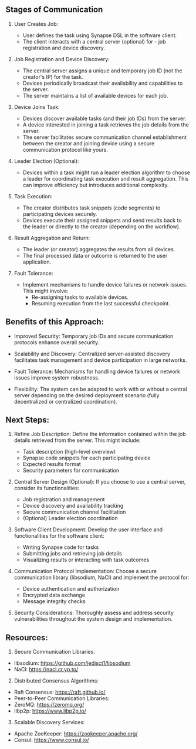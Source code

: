 ## Stages of Communication

1. User Creates Job:
   - User defines the task using Synapse DSL in the software client.
   - The client interacts with a central server (optional) for - job registration and device discovery.

2. Job Registration and Device Discovery:
   - The central server assigns a unique and temporary job ID (not the creator's IP) for the task.
   - Devices periodically broadcast their availability and capabilities to the server.
   - The server maintains a list of available devices for each job.

3. Device Joins Task:

   - Devices discover available tasks (and their job IDs) from the server.
   - A device interested in joining a task retrieves the job details from the server.
   - The server facilitates secure communication channel establishment between the creator and joining device using a secure communication protocol like yours.

4. Leader Election (Optional):

   - Devices within a task might run a leader election algorithm to choose a leader for coordinating task execution and result aggregation. This can improve efficiency but introduces additional complexity.

5. Task Execution:

   - The creator distributes task snippets (code segments) to participating devices securely.
   - Devices execute their assigned snippets and send results back to the leader or directly to the creator (depending on the workflow).

6. Result Aggregation and Return:

   - The leader (or creator) aggregates the results from all devices.
   - The final processed data or outcome is returned to the user application.

7. Fault Tolerance:

   - Implement mechanisms to handle device failures or network issues. This might involve:
     - Re-assigning tasks to available devices.
     - Resuming execution from the last successful checkpoint.

## Benefits of this Approach:

   - Improved Security: Temporary job IDs and secure communication protocols enhance overall security.

   - Scalability and Discovery: Centralized server-assisted discovery facilitates task management and device participation in large networks.

   - Fault Tolerance: Mechanisms for handling device failures or network issues improve system robustness.

   - Flexibility: The system can be adapted to work with or without a central server depending on the desired deployment scenario (fully decentralized or centralized coordination).

## Next Steps:

1. Refine Job Description:  Define the information contained within the job details retrieved from the server. This might include:

   - Task description (high-level overview)
   - Synapse code snippets for each participating device
   - Expected results format
   - Security parameters for communication

2. Central Server Design (Optional):  If you choose to use a central server, consider its functionalities:

   - Job registration and management
   - Device discovery and availability tracking
   - Secure communication channel facilitation
   - (Optional) Leader election coordination

3. Software Client Development:  Develop the user interface and functionalities for the software client:

   - Writing Synapse code for tasks
   - Submitting jobs and retrieving job details
   - Visualizing results or interacting with task outcomes

4. Communication Protocol Implementation:  Choose a secure communication library (libsodium, NaCl) and implement the protocol for:

   - Device authentication and authorization
   - Encrypted data exchange
   - Message integrity checks

5. Security Considerations:  Thoroughly assess and address security vulnerabilities throughout the system design and implementation.

## Resources:

1. Secure Communication Libraries:
- libsodium: https://github.com/jedisct1/libsodium
- NaCl: https://nacl.cr.yp.to/

2. Distributed Consensus Algorithms:
- Raft Consensus: https://raft.github.io/
- Peer-to-Peer Communication Libraries:
- ZeroMQ: https://zeromq.org/
- libp2p: https://www.libp2p.io/

3. Scalable Discovery Services:
- Apache ZooKeeper: https://zookeeper.apache.org/
- Consul: https://www.consul.io/

